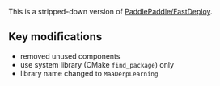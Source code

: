 This is a stripped-down version of [PaddlePaddle/FastDeploy](https://github.com/PaddlePaddle/FastDeploy).

## Key modifications

* removed unused components
* use system library (CMake `find_package`) only
* library name changed to `MaaDerpLearning`
